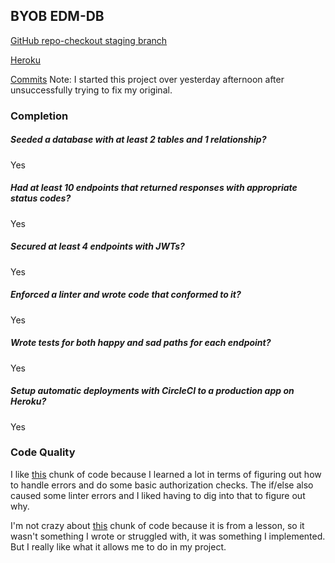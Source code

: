 ## BYOB EDM-DB

[GitHub repo-checkout staging branch](https://github.com/juliankyer/db-edm)

[Heroku](https://db-edm.herokuapp.com/)

[Commits](https://github.com/juliankyer/db-edm/commits/master)
Note: I started this project over yesterday afternoon after unsuccessfully trying to fix my original. 

### Completion
##### Seeded a database with at least 2 tables and 1 relationship? 
Yes

##### Had at least 10 endpoints that returned responses with appropriate status codes? 
Yes 

##### Secured at least 4 endpoints with JWTs?
Yes

##### Enforced a linter and wrote code that conformed to it?
Yes

##### Wrote tests for both happy and sad paths for each endpoint? 
Yes

##### Setup automatic deployments with CircleCI to a production app on Heroku? 
Yes

### Code Quality
I like [this](https://github.com/juliankyer/db-edm/blob/f01be61d33bcbafbad13f7d51422b5ba5c50eb24/server.js#L129-L141) chunk of code because I learned a lot in terms of figuring out how to handle errors and do some basic authorization checks. The if/else also caused some linter errors and I liked having to dig into that to figure out why.

I'm not crazy about [this](https://github.com/juliankyer/db-edm/blob/f01be61d33bcbafbad13f7d51422b5ba5c50eb24/server.js#L37-L54) chunk of code because it is from a lesson, so it wasn't something I wrote or struggled with, it was something I implemented. But I really like what it allows me to do in my project.




